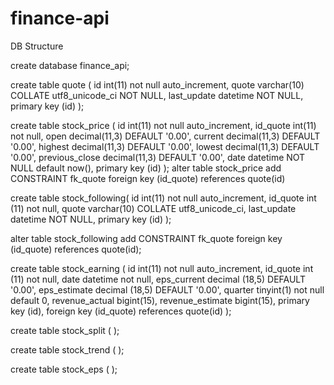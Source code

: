 # finance-api

DB Structure 

create database finance_api;

create table quote (
    id int(11) not null auto_increment, 
    quote varchar(10) COLLATE utf8_unicode_ci NOT NULL,
    last_update datetime NOT NULL,
    primary key (id) 
);

create table stock_price (
    id int(11) not null auto_increment, 
    id_quote int(11) not null,
    open decimal(11,3) DEFAULT '0.00',
    current decimal(11,3) DEFAULT '0.00',
    highest decimal(11,3) DEFAULT '0.00',
    lowest decimal(11,3) DEFAULT '0.00',
    previous_close decimal(11,3) DEFAULT '0.00',
    date datetime NOT NULL default now(),
    primary key (id)
);
alter table stock_price add CONSTRAINT fk_quote foreign key (id_quote) references quote(id)

create table stock_following(
    id int(11) not null auto_increment, 
    id_quote int (11) not null,
    quote varchar(10) COLLATE utf8_unicode_ci,
    last_update datetime NOT NULL,
    primary key (id)
);

alter table stock_following add CONSTRAINT fk_quote foreign key (id_quote) references quote(id);

create table stock_earning (
    id int(11) not null auto_increment, 
    id_quote int (11) not null,
    date datetime not null, 
    eps_current decimal (18,5) DEFAULT '0.00',
    eps_estimate decimal (18,5) DEFAULT '0.00',
    quarter tinyint(1) not null default 0,
    revenue_actual bigint(15),
    revenue_estimate bigint(15),
    primary key (id),
    foreign key (id_quote) references quote(id)
);


create table stock_split (
);

create table stock_trend (
);


create table stock_eps (
);
